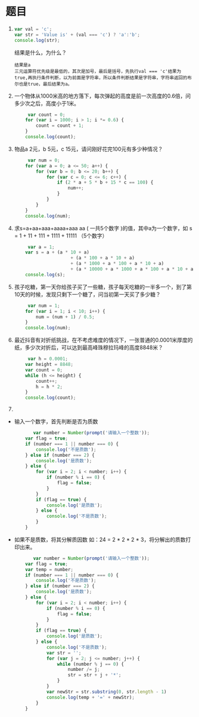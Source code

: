 # 题目

1. ```js
   var val = 'c';
   var str = 'Value is' + (val === 'c') ? 'a':'b';
   console.log(str);
   ```

   结果是什么，为什么？

   ```
   结果是a
   三元运算符优先级是最低的，其次是加号，最后是括号，先执行val === 'c'结果为true,再执行条件判断，以为前面是字符串，所以条件判断结果是字符串，字符串返回的布尔也是true，最后结果为a。
   ```
   
   
   
2. 一个物体从1000米高的地方落下，每次弹起的高度是前一次高度的0.6倍，问多少次之后，高度小于1米。

   ```js
   		var count = 0;
       for (var i = 1000; i > 1; i *= 0.6) {
           count = count + 1;
       }
       console.log(count);
   ```

   

3. 物品a 2元，b 5元，c 15元，请问刚好花完100元有多少种情况？

   ```js
   		var num = 0;
       for (var a = 0; a <= 50; a++) {
           for (var b = 0; b <= 20; b++) {
               for (var c = 0; c <= 6; c++) {
                   if (2 * a + 5 * b + 15 * c == 100) {
                       num++;
                   }
               }
           }
       }
       console.log(num);
   ```

   

4. 求s=a+aa+aaa+aaaa+aaa aa ( 一共5个数字 )的值，其中a为一个数字，如 s = 1 + 11 + 111 + 1111 + 11111 （5个数字）

   ```js
   		var a = 1;
       var s = a + (a * 10 + a) 
       					+ (a * 100 + a * 10 + a) 
       					+ (a * 1000 + a * 100 + a * 10 + a) 
       					+ (a * 10000 + a * 1000 + a * 100 + a * 10 + a);
       console.log(s);
   ```

   

5. 孩子吃糖，第一天你给孩子买了一些糖，孩子每天吃糖的一半多一个，到了第10天的时候，发现只剩下一个糖了，问当初第一天买了多少糖？

   ```js
   		var num = 1;
       for (var i = 1; i < 10; i++) {
           num = (num + 1) / 0.5;
       }
       console.log(num);
   ```

   

6. 最近抖音有对折纸挑战，在不考虑难度的情况下，一张普通的0.0001米厚度的纸，多少次对折后，可以达到最高峰珠穆拉玛峰的高度8848米？

   ```js
   		var h = 0.0001;
       var height = 8848;
       var count = 0;
       while (h <= height) {
           count++;
           h = h * 2;
       }
       console.log(count);
   ```

   

7. 

   - 输入一个数字，首先判断是否为质数

     ```js
     		var number = Number(prompt('请输入一个整数'));
         var flag = true;
         if (number === 1 || number === 0) {
             console.log('不是质数');
         } else if (number === 2) {
             console.log('是质数');
         } else {
             for (var i = 2; i < number; i++) {
                 if (number % i == 0) {
                     flag = false;
                 }
             }
             if (flag == true) {
                 console.log('是质数');
             } else {
                 console.log('不是质数');
             }
         }
     ```

     

   - 如果不是质数，将其分解质因数 如：24 = 2 * 2 * 2 * 3，将分解出的质数打印出来。

     ```js
     		var number = Number(prompt('请输入一个整数'));
         var flag = true;
         var temp = number;
         if (number === 1 || number === 0) {
             console.log('不是质数');
         } else if (number === 2) {
             console.log('是质数');
         } else {
             for (var i = 2; i < number; i++) {
                 if (number % i == 0) {
                     flag = false;
                 }
             }
             if (flag == true) {
                 console.log('是质数');
             } else {
                 console.log('不是质数');
                 var str = '';
                 for (var j = 2; j <= number; j++) {
                     while (number % j == 0) {
                         number /= j;
                         str = str + j + '*';
                     }
                 }
                 var newStr = str.substring(0, str.length - 1)
                 console.log(temp + '=' + newStr);
             }
         }
     ```

     

